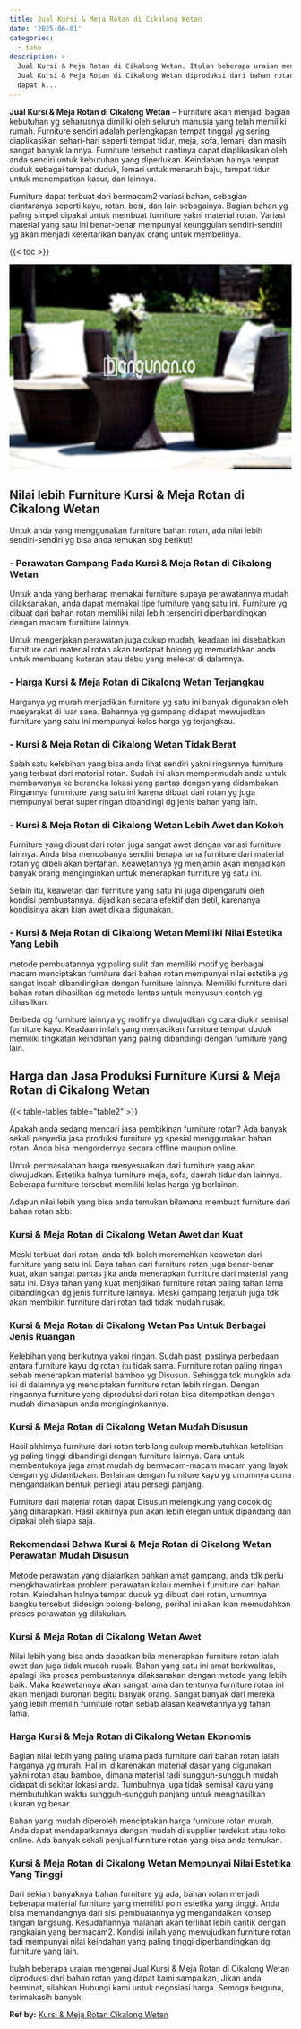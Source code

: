 ```yaml
---
title: Jual Kursi & Meja Rotan di Cikalong Wetan
date: '2025-06-01'
categories:
  - toko
description: >-
  Jual Kursi & Meja Rotan di Cikalong Wetan. Itulah beberapa uraian mengenai
  Jual Kursi & Meja Rotan di Cikalong Wetan diproduksi dari bahan rotan yang
  dapat k...
---
```


**Jual Kursi & Meja Rotan di Cikalong Wetan** – Furniture akan menjadi bagian kebutuhan yg seharusnya dimiliki oleh seluruh manusia yang telah memiliki rumah. Furniture sendiri adalah perlengkapan tempat tinggal yg sering diaplikasikan sehari-hari seperti tempat tidur, meja, sofa, lemari, dan masih sangat banyak lainnya. Furniture tersebut nantinya dapat diaplikasikan oleh anda sendiri untuk kebutuhan yang diperlukan. Keindahan halnya tempat duduk sebagai tempat duduk, lemari untuk menaruh baju, tempat tidur untuk menempatkan kasur, dan lainnya.

Furniture dapat terbuat dari bermacam2 variasi bahan, sebagian diantaranya seperti kayu, rotan, besi, dan lain sebagainya. Bagian bahan yg paling simpel dipakai untuk membuat furniture yakni material rotan. Variasi material yang satu ini benar-benar mempunyai keunggulan sendiri-sendiri yg akan menjadi ketertarikan banyak orang untuk membelinya.

{{< toc >}}

![Jual Kursi & Meja Rotan di Cikalong Wetan](/images/kursi-meja-rotan-murah41.png)

## Nilai lebih Furniture Kursi & Meja Rotan di Cikalong Wetan

Untuk anda yang menggunakan furniture bahan rotan, ada nilai lebih sendiri-sendiri yg bisa anda temukan sbg berikut!

### \- Perawatan Gampang Pada Kursi & Meja Rotan di Cikalong Wetan

Untuk anda yang berharap memakai furniture supaya perawatannya mudah dilaksanakan, anda dapat memakai tipe furniture yang satu ini. Furniture yg dibuat dari bahan rotan memiliki nilai lebih tersendiri diperbandingkan dengan macam furniture lainnya.

Untuk mengerjakan perawatan juga cukup mudah, keadaan ini disebabkan furniture dari material rotan akan terdapat bolong yg memudahkan anda untuk membuang kotoran atau debu yang melekat di dalamnya.

### \- Harga Kursi & Meja Rotan di Cikalong Wetan Terjangkau

Harganya yg murah menjadikan furniture yg satu ini banyak digunakan oleh masyarakat di luar sana. Bahannya yg gampang didapat mewujudkan furniture yang satu ini mempunyai kelas harga yg terjangkau.

### \- Kursi & Meja Rotan di Cikalong Wetan Tidak Berat

Salah satu kelebihan yang bisa anda lihat sendiri yakni ringannya furniture yang terbuat dari material rotan. Sudah ini akan mempermudah anda untuk membawanya ke beraneka lokasi yang pantas dengan yang didambakan. Ringannya funrniture yang satu ini karena dibuat dari rotan yg juga mempunyai berat super ringan dibandingi dg jenis bahan yang lain.

### \- Kursi & Meja Rotan di Cikalong Wetan Lebih Awet dan Kokoh

Furniture yang dibuat dari rotan juga sangat awet dengan variasi furniture lainnya. Anda bisa mencobanya sendiri berapa lama furniture dari material rotan yg dibeli akan bertahan. Keawetannya yg menjamin akan menjadikan banyak orang menginginkan untuk menerapkan furniture yg satu ini.

Selain itu, keawetan dari furniture yang satu ini juga dipengaruhi oleh kondisi pembuatannya. dijadikan secara efektif dan detil, karenanya kondisinya akan kian awet dikala digunakan.

### \- Kursi & Meja Rotan di Cikalong Wetan Memiliki Nilai Estetika Yang Lebih

metode pembuatannya yg paling sulit dan memiliki motif yg berbagai macam menciptakan furniture dari bahan rotan mempunyai nilai estetika yg sangat indah dibandingkan dengan furniture lainnya. Memiliki furniture dari bahan rotan dihasilkan dg metode lantas untuk menyusun contoh yg dihasilkan.

Berbeda dg furniture lainnya yg motifnya diwujudkan dg cara diukir semisal furniture kayu. Keadaan inilah yang menjadikan furniture tempat duduk memiliki tingkatan keindahan yang paling dibandingi dengan furniture yang lain.

## Harga dan Jasa Produksi Furniture Kursi & Meja Rotan di Cikalong Wetan

{{< table-tables table="table2" >}}

Apakah anda sedang mencari jasa pembikinan furniture rotan? Ada banyak sekali penyedia jasa produksi furniture yg spesial menggunakan bahan rotan. Anda bisa mengordernya secara offline maupun online.

Untuk permasalahan harga menyesuaikan dari furniture yang akan diwujudkan. Estetika halnya furniture meja, sofa, daerah tidur dan lainnya. Beberapa furniture tersebut memiliki kelas harga yg berlainan.

Adapun nilai lebih yang bisa anda temukan bilamana membuat furniture dari bahan rotan sbb:

### Kursi & Meja Rotan di Cikalong Wetan Awet dan Kuat

Meski terbuat dari rotan, anda tdk boleh meremehkan keawetan dari furniture yang satu ini. Daya tahan dari furniture rotan juga benar-benar kuat, akan sangat pantas jika anda menerapkan furniture dari material yang satu ini. Daya tahan yang kuat menjdikan furniture rotan paling tahan lama dibandingkan dg jenis furniture lainnya. Meski gampang terjatuh juga tdk akan membikin furniture dari rotan tadi tidak mudah rusak.

### Kursi & Meja Rotan di Cikalong Wetan Pas Untuk Berbagai Jenis Ruangan

Kelebihan yang berikutnya yakni ringan. Sudah pasti pastinya perbedaan antara furniture kayu dg rotan itu tidak sama. Furniture rotan paling ringan sebab menerapkan material bamboo yg Disusun. Sehingga tdk mungkin ada isi di dalamnya yg menciptakan furniture rotan lebih ringan. Dengan ringannya furniture yang diproduksi dari rotan bisa ditempatkan dengan mudah dimanapun anda menginginkannya.

### Kursi & Meja Rotan di Cikalong Wetan Mudah Disusun

Hasil akhirnya furniture dari rotan terbilang cukup membutuhkan ketelitian yg paling tinggi dibandingi dengan furniture lainnya. Cara untuk membentuknya juga amat mudah dg bermacam-macam macam yang layak dengan yg didambakan. Berlainan dengan furniture kayu yg umumnya cuma mengandalkan bentuk persegi atau persegi panjang.

Furniture dari material rotan dapat Disusun melengkung yang cocok dg yang diharapkan. Hasil akhirnya pun akan lebih elegan untuk dipandang dan dipakai oleh siapa saja.

### Rekomendasi Bahwa Kursi & Meja Rotan di Cikalong Wetan Perawatan Mudah Disusun

Metode perawatan yang dijalankan bahkan amat gampang, anda tdk perlu mengkhawatirkan problem perawatan kalau membeli furniture dari bahan rotan. Keindahan halnya tempat duduk yg dibuat dari rotan, umumnya bangku tersebut didesign bolong-bolong, perihal ini akan kian memudahkan proses perawatan yg dilakukan.

### Kursi & Meja Rotan di Cikalong Wetan Awet

Nilai lebih yang bisa anda dapatkan bila menerapkan furniture rotan ialah awet dan juga tidak mudah rusak. Bahan yang satu ini amat berkwalitas, apalagi jika proses pembuatannya dilaksanakan dengan metode yang lebih baik. Maka keawetannya akan sangat lama dan tentunya furniture rotan ini akan menjadi buronan begitu banyak orang. Sangat banyak dari mereka yang lebih memilih furniture rotan sebab alasan keawetannya yg tahan lama.

### Harga Kursi & Meja Rotan di Cikalong Wetan Ekonomis

Bagian nilai lebih yang paling utama pada furniture dari bahan rotan ialah harganya yg murah. Hal ini dikarenakan material dasar yang digunakan yakni rotan atau bamboo, dimana material tadi sungguh-sungguh mudah didapat di sekitar lokasi anda. Tumbuhnya juga tidak semisal kayu yang membutuhkan waktu sungguh-sungguh panjang untuk menghasilkan ukuran yg besar.

Bahan yang mudah diperoleh menciptakan harga furniture rotan murah. Anda dapat mendapatkannya dengan mudah di supplier terdekat atau toko online. Ada banyak sekali penjual furniture rotan yang bisa anda temukan.

### Kursi & Meja Rotan di Cikalong Wetan Mempunyai Nilai Estetika Yang Tinggi

Dari sekian banyaknya bahan furniture yg ada, bahan rotan menjadi beberapa material furniture yang memiliki poin estetika yang tinggi. Anda bisa memandangnya dari sisi pembuatannya yg mengandalkan konsep tangan langsung. Kesudahannya malahan akan terlihat lebih cantik dengan rangkaian yang bermacam2. Kondisi inilah yang mewujudkan furniture rotan tadi mempunyai nilai keindahan yang paling tinggi diperbandingkan dg furniture yang lain.

Itulah beberapa uraian mengenai Jual Kursi & Meja Rotan di Cikalong Wetan diproduksi dari bahan rotan yang dapat kami sampaikan, Jikan anda berminat, silahkan Hubungi kami untuk negosiasi harga. Semoga berguna, terimakasih banyak.

**Ref by:** [Kursi & Meja Rotan Cikalong Wetan](https://id.wikipedia.org/wiki/Kursi)
